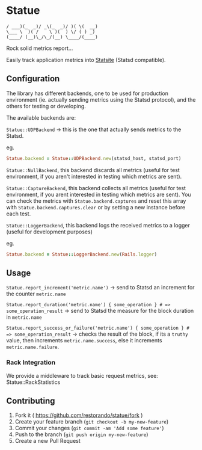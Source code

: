 # Statue

    / ___)(_  _)/ _\(_  _)/ )( \(  __)
    \___ \  )( /    \ )(  ) \/ ( ) _)
    (____/ (__)\_/\_/(__) \____/(____)
Rock solid metrics report...

Easily track application metrics into [Statsite](https://github.com/armon/statsite) (Statsd compatible).

## Configuration

The library has different backends, one to be used for production environment (ie. actually
 sending metrics using the Statsd protocol), and the others for testing or developing.

The available backends are:

`Statue::UDPBackend` -> this is the one that actually sends metrics to the Statsd.

eg.
```ruby
Statue.backend = Statue::UDPBackend.new(statsd_host, statsd_port)
```

`Statue::NullBackend`, this backend discards all metrics (useful for test environment, if you
aren't interested in testing which metrics are sent).

`Statue::CaptureBackend`, this backend collects all metrics (useful for test environment, if you
arent interested in testing which metrics are sent). You can check the metrics with `Statue.backend.captures`
and reset this array with `Statue.backend.captures.clear` or by setting a new instance before each test.

`Statue::LoggerBackend`, this backend logs the received metrics to a logger (useful for development purposes)

eg.
```ruby
Statue.backend = Statue::LoggerBackend.new(Rails.logger)
```

## Usage

`Statue.report_increment('metric.name')` -> send to Statsd an increment for the counter `metric.name`

`Statue.report_duration('metric.name') { some_operation } # => some_operation_result` -> send to Statsd the measure for the block duration in `metric.name`

`Statue.report_success_or_failure('metric.name') { some_operation } # => some_operation_result` -> checks the result of the block, if its a `truthy` value, then increments `metric.name.success`, else it increments `metric.name.failure`.

### Rack Integration

We provide a middleware to track basic request metrics, see: Statue::RackStatistics

## Contributing

1. Fork it ( https://github.com/restorando/statue/fork )
2. Create your feature branch (`git checkout -b my-new-feature`)
3. Commit your changes (`git commit -am 'Add some feature'`)
4. Push to the branch (`git push origin my-new-feature`)
5. Create a new Pull Request
